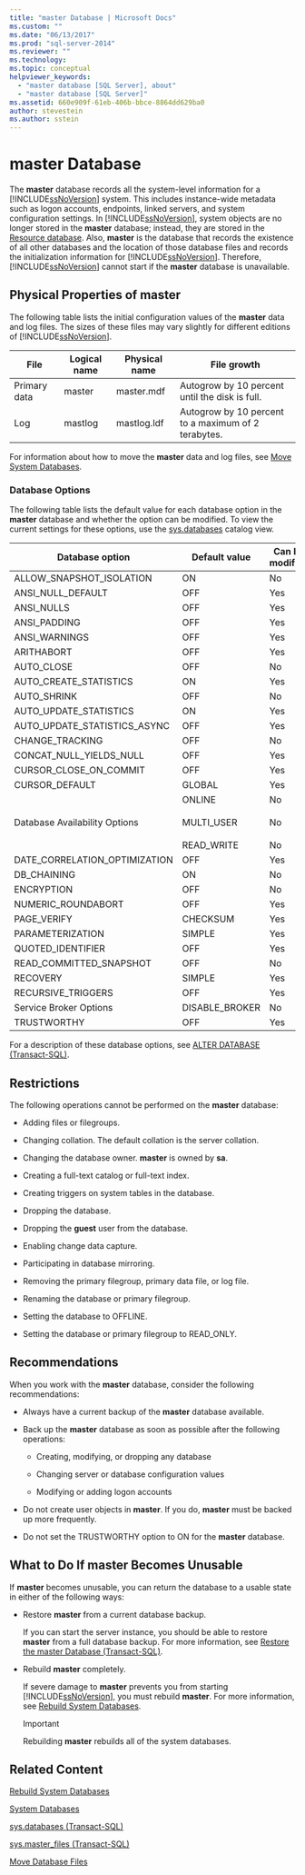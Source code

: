 ```yaml
---
title: "master Database | Microsoft Docs"
ms.custom: ""
ms.date: "06/13/2017"
ms.prod: "sql-server-2014"
ms.reviewer: ""
ms.technology: 
ms.topic: conceptual
helpviewer_keywords: 
  - "master database [SQL Server], about"
  - "master database [SQL Server]"
ms.assetid: 660e909f-61eb-406b-bbce-8864dd629ba0
author: stevestein
ms.author: sstein
---
```

# master Database
  The **master** database records all the system-level information for a [!INCLUDE[ssNoVersion](../../includes/ssnoversion-md.md)] system. This includes instance-wide metadata such as logon accounts, endpoints, linked servers, and system configuration settings. In [!INCLUDE[ssNoVersion](../../includes/ssnoversion-md.md)], system objects are no longer stored in the **master** database; instead, they are stored in the [Resource database](resource-database.md). Also, **master** is the database that records the existence of all other databases and the location of those database files and records the initialization information for [!INCLUDE[ssNoVersion](../../includes/ssnoversion-md.md)]. Therefore, [!INCLUDE[ssNoVersion](../../includes/ssnoversion-md.md)] cannot start if the **master** database is unavailable.  
  
## Physical Properties of master  
 The following table lists the initial configuration values of the **master** data and log files. The sizes of these files may vary slightly for different editions of [!INCLUDE[ssNoVersion](../../includes/ssnoversion-md.md)].  
  
|File|Logical name|Physical name|File growth|  
|----------|------------------|-------------------|-----------------|  
|Primary data|master|master.mdf|Autogrow by 10 percent until the disk is full.|  
|Log|mastlog|mastlog.ldf|Autogrow by 10 percent to a maximum of 2 terabytes.|  
  
 For information about how to move the **master** data and log files, see [Move System Databases](system-databases.md).  
  
### Database Options  
 The following table lists the default value for each database option in the **master** database and whether the option can be modified. To view the current settings for these options, use the [sys.databases](/sql/relational-databases/system-catalog-views/sys-databases-transact-sql) catalog view.  
  
|Database option|Default value|Can be modified|  
|---------------------|-------------------|---------------------|  
|ALLOW_SNAPSHOT_ISOLATION|ON|No|  
|ANSI_NULL_DEFAULT|OFF|Yes|  
|ANSI_NULLS|OFF|Yes|  
|ANSI_PADDING|OFF|Yes|  
|ANSI_WARNINGS|OFF|Yes|  
|ARITHABORT|OFF|Yes|  
|AUTO_CLOSE|OFF|No|  
|AUTO_CREATE_STATISTICS|ON|Yes|  
|AUTO_SHRINK|OFF|No|  
|AUTO_UPDATE_STATISTICS|ON|Yes|  
|AUTO_UPDATE_STATISTICS_ASYNC|OFF|Yes|  
|CHANGE_TRACKING|OFF|No|  
|CONCAT_NULL_YIELDS_NULL|OFF|Yes|  
|CURSOR_CLOSE_ON_COMMIT|OFF|Yes|  
|CURSOR_DEFAULT|GLOBAL|Yes|  
|Database Availability Options|ONLINE<br /><br /> MULTI_USER<br /><br /> READ_WRITE|No<br /><br /> No<br /><br /> No|  
|DATE_CORRELATION_OPTIMIZATION|OFF|Yes|  
|DB_CHAINING|ON|No|  
|ENCRYPTION|OFF|No|  
|NUMERIC_ROUNDABORT|OFF|Yes|  
|PAGE_VERIFY|CHECKSUM|Yes|  
|PARAMETERIZATION|SIMPLE|Yes|  
|QUOTED_IDENTIFIER|OFF|Yes|  
|READ_COMMITTED_SNAPSHOT|OFF|No|  
|RECOVERY|SIMPLE|Yes|  
|RECURSIVE_TRIGGERS|OFF|Yes|  
|Service Broker Options|DISABLE_BROKER|No|  
|TRUSTWORTHY|OFF|Yes|  
  
 For a description of these database options, see [ALTER DATABASE &#40;Transact-SQL&#41;](/sql/t-sql/statements/alter-database-transact-sql).  
  
## Restrictions  
 The following operations cannot be performed on the **master** database:  
  
-   Adding files or filegroups.  
  
-   Changing collation. The default collation is the server collation.  
  
-   Changing the database owner. **master** is owned by **sa**.  
  
-   Creating a full-text catalog or full-text index.  
  
-   Creating triggers on system tables in the database.  
  
-   Dropping the database.  
  
-   Dropping the **guest** user from the database.  
  
-   Enabling change data capture.  
  
-   Participating in database mirroring.  
  
-   Removing the primary filegroup, primary data file, or log file.  
  
-   Renaming the database or primary filegroup.  
  
-   Setting the database to OFFLINE.  
  
-   Setting the database or primary filegroup to READ_ONLY.  
  
## Recommendations  
 When you work with the **master** database, consider the following recommendations:  
  
-   Always have a current backup of the **master** database available.  
  
-   Back up the **master** database as soon as possible after the following operations:  
  
    -   Creating, modifying, or dropping any database  
  
    -   Changing server or database configuration values  
  
    -   Modifying or adding logon accounts  
  
-   Do not create user objects in **master**. If you do, **master** must be backed up more frequently.  
  
-   Do not set the TRUSTWORTHY option to ON for the **master** database.  
  
## What to Do If master Becomes Unusable  
 If **master** becomes unusable, you can return the database to a usable state in either of the following ways:  
  
-   Restore **master** from a current database backup.  
  
     If you can start the server instance, you should be able to restore **master** from a full database backup. For more information, see [Restore the master Database &#40;Transact-SQL&#41;](../backup-restore/restore-the-master-database-transact-sql.md).  
  
-   Rebuild **master** completely.  
  
     If severe damage to **master** prevents you from starting [!INCLUDE[ssNoVersion](../../includes/ssnoversion-md.md)], you must rebuild **master**. For more information, see [Rebuild System Databases](rebuild-system-databases.md).  
  
    > [!IMPORTANT]  
    >  Rebuilding **master** rebuilds all of the system databases.  
  
## Related Content  
 [Rebuild System Databases](rebuild-system-databases.md)  
  
 [System Databases](system-databases.md)  
  
 [sys.databases &#40;Transact-SQL&#41;](/sql/relational-databases/system-catalog-views/sys-databases-transact-sql)  
  
 [sys.master_files &#40;Transact-SQL&#41;](/sql/relational-databases/system-catalog-views/sys-master-files-transact-sql)  
  
 [Move Database Files](move-database-files.md)  
  
  
